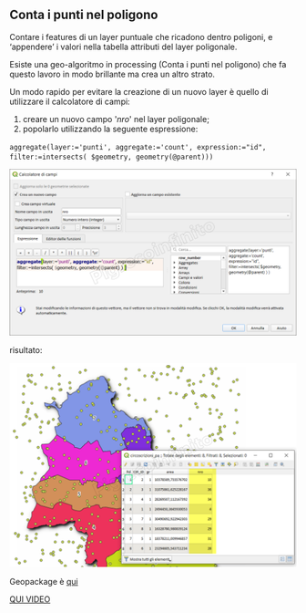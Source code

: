 ## Conta  i punti nel poligono

Contare i features di un layer puntuale che ricadono dentro poligoni, e ‘appendere’ i valori nella tabella attributi del layer poligonale.

Esiste una geo-algoritmo in processing (Conta i punti nel poligono) che fa questo lavoro in modo brillante ma crea un altro strato.

Un modo rapido per evitare la creazione di un nuovo layer è quello di utilizzare il calcolatore di campi:

1. creare un nuovo campo '_nro_' nel layer poligonale;
2. popolarlo utilizzando la seguente espressione: 
   
`aggregate(layer:='punti', aggregate:='count', expression:="id", filter:=intersects( $geometry, geometry(@parent)))`

![](/img/esempi/conta_punti_in_poligono/conta_01.png)

risultato:

![](/img/esempi/conta_punti_in_poligono/conta_02.png)

 Geopackage è [qui](https://github.com/gbvitrano/HfcQGIS/blob/master/esempi/dati_esempi.zip?raw=true)
 
 [QUI VIDEO](https://youtu.be/vlmnmI6sjAg)
